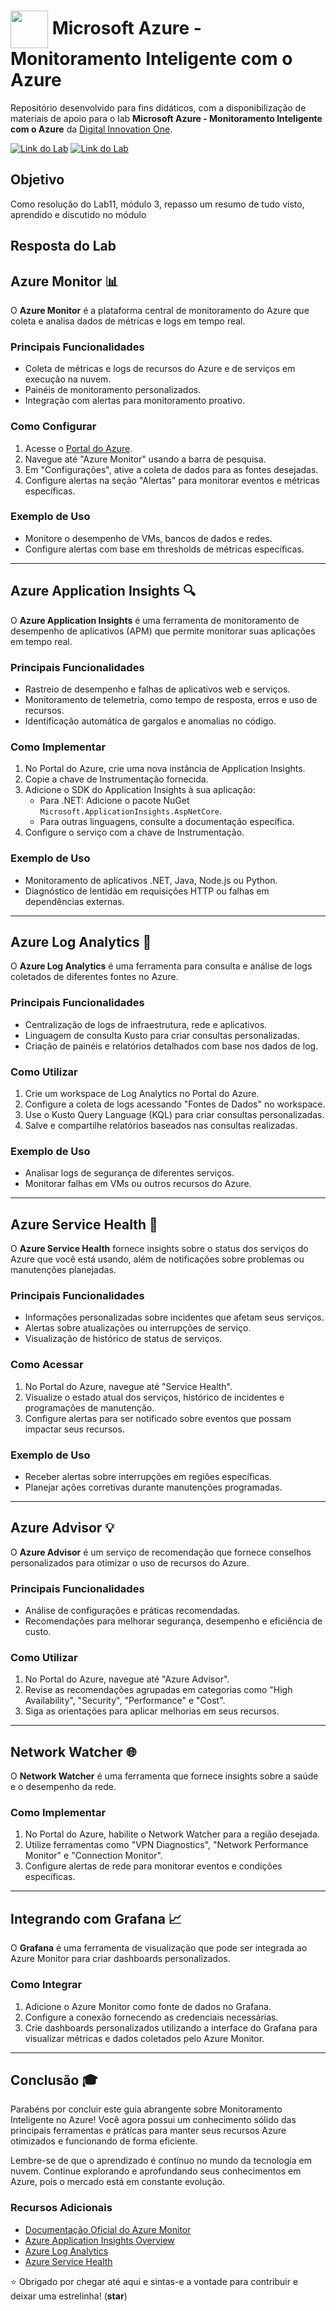 <h1>
    <a href="https://www.dio.me/">
     <img align="center" width="60px" src="https://assets.dio.me/Mo-tlP263KBZIWFaCvplHdmnL4GSLIITz5tzmMUoX7s/f:webp/h:77/q:80/w:77/L2xhYl9wcm9qZWN0cy9iYWRnZXMvY2E0NTA1ZmYtNTI2YS00ZGZkLWI3ZTAtZDhhZTEwMDdiNTRjLnBuZw"></a>
    <span> 
Microsoft Azure - Monitoramento Inteligente com o Azure</span>
</h1>

Repositório desenvolvido para fins didáticos, com a disponibilização de materiais de apoio para o lab **Microsoft Azure - Monitoramento Inteligente com o Azure** da [Digital Innovation One](https://www.dio.me/).

[![Link do Lab](https://img.shields.io/badge/▶-000?style=for-the-badge&logo=movie&logoColor=E94D5F)](https://web.dio.me/project/ferramentas-de-monitoramento-do-azure-laboratorio/learning/2ae90731-2c11-4b3f-b491-1664548ece34?back=/track/microsoft-azure-essentials) 
[![Link do Lab](https://img.shields.io/badge/Acesse%20o%20Lab%20na%20Plataforma-E94D5F?style=for-the-badge)](https://web.dio.me/project/ferramentas-de-monitoramento-do-azure-laboratorio/learning/2ae90731-2c11-4b3f-b491-1664548ece34?back=/track/microsoft-azure-essentials)

## Objetivo
Como resolução do Lab11, módulo 3, repasso um resumo de tudo visto, aprendido e discutido no módulo
   
## Resposta do Lab

## Azure Monitor 📊

O **Azure Monitor** é a plataforma central de monitoramento do Azure que coleta e analisa dados de métricas e logs em tempo real.

### Principais Funcionalidades
- Coleta de métricas e logs de recursos do Azure e de serviços em execução na nuvem.
- Painéis de monitoramento personalizados.
- Integração com alertas para monitoramento proativo.

### Como Configurar
1. Acesse o [Portal do Azure](https://portal.azure.com/).
2. Navegue até "Azure Monitor" usando a barra de pesquisa.
3. Em "Configurações", ative a coleta de dados para as fontes desejadas.
4. Configure alertas na seção "Alertas" para monitorar eventos e métricas específicas.

### Exemplo de Uso
- Monitore o desempenho de VMs, bancos de dados e redes.
- Configure alertas com base em thresholds de métricas específicas.

---

## Azure Application Insights 🔍

O **Azure Application Insights** é uma ferramenta de monitoramento de desempenho de aplicativos (APM) que permite monitorar suas aplicações em tempo real.

### Principais Funcionalidades
- Rastreio de desempenho e falhas de aplicativos web e serviços.
- Monitoramento de telemetria, como tempo de resposta, erros e uso de recursos.
- Identificação automática de gargalos e anomalias no código.

### Como Implementar
1. No Portal do Azure, crie uma nova instância de Application Insights.
2. Copie a chave de Instrumentação fornecida.
3. Adicione o SDK do Application Insights à sua aplicação:
   - Para .NET: Adicione o pacote NuGet `Microsoft.ApplicationInsights.AspNetCore`.
   - Para outras linguagens, consulte a documentação específica.
4. Configure o serviço com a chave de Instrumentação.

### Exemplo de Uso
- Monitoramento de aplicativos .NET, Java, Node.js ou Python.
- Diagnóstico de lentidão em requisições HTTP ou falhas em dependências externas.

---

## Azure Log Analytics 📝

O **Azure Log Analytics** é uma ferramenta para consulta e análise de logs coletados de diferentes fontes no Azure.

### Principais Funcionalidades
- Centralização de logs de infraestrutura, rede e aplicativos.
- Linguagem de consulta Kusto para criar consultas personalizadas.
- Criação de painéis e relatórios detalhados com base nos dados de log.

### Como Utilizar
1. Crie um workspace de Log Analytics no Portal do Azure.
2. Configure a coleta de logs acessando "Fontes de Dados" no workspace.
3. Use o Kusto Query Language (KQL) para criar consultas personalizadas.
4. Salve e compartilhe relatórios baseados nas consultas realizadas.

### Exemplo de Uso
- Analisar logs de segurança de diferentes serviços.
- Monitorar falhas em VMs ou outros recursos do Azure.

---

## Azure Service Health 🏥

O **Azure Service Health** fornece insights sobre o status dos serviços do Azure que você está usando, além de notificações sobre problemas ou manutenções planejadas.

### Principais Funcionalidades
- Informações personalizadas sobre incidentes que afetam seus serviços.
- Alertas sobre atualizações ou interrupções de serviço.
- Visualização de histórico de status de serviços.

### Como Acessar
1. No Portal do Azure, navegue até "Service Health".
2. Visualize o estado atual dos serviços, histórico de incidentes e programações de manutenção.
3. Configure alertas para ser notificado sobre eventos que possam impactar seus recursos.

### Exemplo de Uso
- Receber alertas sobre interrupções em regiões específicas.
- Planejar ações corretivas durante manutenções programadas.

---

## Azure Advisor 💡

O **Azure Advisor** é um serviço de recomendação que fornece conselhos personalizados para otimizar o uso de recursos do Azure.

### Principais Funcionalidades
- Análise de configurações e práticas recomendadas.
- Recomendações para melhorar segurança, desempenho e eficiência de custo.

### Como Utilizar
1. No Portal do Azure, navegue até "Azure Advisor".
2. Revise as recomendações agrupadas em categorias como "High Availability", "Security", "Performance" e "Cost".
3. Siga as orientações para aplicar melhorias em seus recursos.

---

## Network Watcher 🌐

O **Network Watcher** é uma ferramenta que fornece insights sobre a saúde e o desempenho da rede.

### Como Implementar
1. No Portal do Azure, habilite o Network Watcher para a região desejada.
2. Utilize ferramentas como "VPN Diagnostics", "Network Performance Monitor" e "Connection Monitor".
3. Configure alertas de rede para monitorar eventos e condições específicas.

---

## Integrando com Grafana 📈

O **Grafana** é uma ferramenta de visualização que pode ser integrada ao Azure Monitor para criar dashboards personalizados.

### Como Integrar
1. Adicione o Azure Monitor como fonte de dados no Grafana.
2. Configure a conexão fornecendo as credenciais necessárias.
3. Crie dashboards personalizados utilizando a interface do Grafana para visualizar métricas e dados coletados pelo Azure Monitor.

---

## Conclusão 🎓

Parabéns por concluir este guia abrangente sobre Monitoramento Inteligente no Azure! Você agora possui um conhecimento sólido das principais ferramentas e práticas para manter seus recursos Azure otimizados e funcionando de forma eficiente.

Lembre-se de que o aprendizado é contínuo no mundo da tecnologia em nuvem. Continue explorando e aprofundando seus conhecimentos em Azure, pois o mercado está em constante evolução.

### Recursos Adicionais
- [Documentação Oficial do Azure Monitor](https://docs.microsoft.com/azure/azure-monitor/)
- [Azure Application Insights Overview](https://docs.microsoft.com/azure/azure-monitor/app/app-insights-overview)
- [Azure Log Analytics](https://docs.microsoft.com/azure/azure-monitor/logs/log-analytics-overview)
- [Azure Service Health](https://docs.microsoft.com/azure/service-health/overview)

⭐ Obrigado por chegar até aqui e sintas-e a vontade para contribuir e deixar uma estrelinha! (**star**) 
